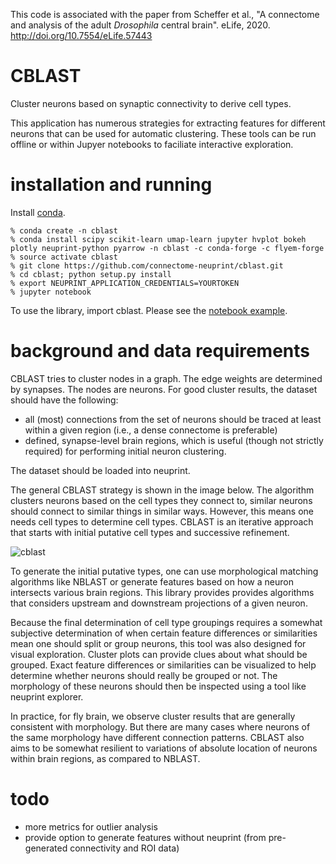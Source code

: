 This code is associated with the paper from Scheffer et al., "A connectome and analysis of the adult <i>Drosophila</i> central brain". eLife, 2020. http://doi.org/10.7554/eLife.57443


# CBLAST
Cluster neurons based on synaptic connectivity to derive cell types.

This application has numerous strategies for extracting features for different
neurons that can be used for automatic clustering.  These tools can be run offline
or within Jupyer notebooks to faciliate interactive exploration.

# installation and running

Install [conda](https://docs.conda.io/en/latest/miniconda.html).

    % conda create -n cblast
    % conda install scipy scikit-learn umap-learn jupyter hvplot bokeh plotly neuprint-python pyarrow -n cblast -c conda-forge -c flyem-forge
    % source activate cblast 
    % git clone https://github.com/connectome-neuprint/cblast.git
    % cd cblast; python setup.py install
    % export NEUPRINT_APPLICATION_CREDENTIALS=YOURTOKEN
    % jupyter notebook 

To use the library, import cblast.  Please see the [notebook example](/cblast%20example.ipynb).

# background and data requirements

CBLAST tries to cluster nodes in a graph. The edge weights are determined by synapses.  The nodes are neurons.
For good cluster results, the dataset should have the following:

* all (most) connections from the set of neurons should be traced at least within a given region (i.e., a dense connectome is preferable)
* defined, synapse-level brain regions, which is useful (though not strictly required) for performing initial neuron clustering.

The dataset should be loaded into neuprint.

The general CBLAST strategy is shown in the image below.  The algorithm clusters neurons based on the cell types they connect to, similar neurons should connect to similar things in similar ways.  However, this means one needs cell types to determine cell types.  CBLAST is an iterative approach that starts with initial putative cell types and successive refinement.

![cblast](cblast.png)

To generate the initial putative types, one can use morphological matching algorithms like NBLAST or generate features based on how a neuron intersects various brain regions.  This library provides provides algorithms that considers upstream and downstream projections of a given neuron.

Because the final determination of cell type groupings requires a somewhat subjective determination of when certain feature differences or similarities mean one should split or group neurons, this tool was also designed for visual exploration.  Cluster plots can provide clues about what should be grouped.  Exact feature differences or similarities can be visualized to help determine whether neurons should really be grouped or not.  The morphology of these neurons should then be inspected
using a tool like neuprint explorer. 

In practice, for fly brain, we observe cluster results that are generally consistent with morphology.  But there are many cases where neurons of the same morphology have different connection patterns.  CBLAST also aims to be somewhat resilient to variations of absolute location of neurons within brain regions, as compared to NBLAST.

# todo

* more metrics for outlier analysis
* provide option to generate features without neuprint (from pre-generated
connectivity and ROI data)
